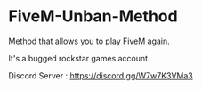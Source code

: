 # FiveM-Unban-Method
Method that allows you to play FiveM again. 

It's a bugged rockstar games account

Discord Server : https://discord.gg/W7w7K3VMa3
